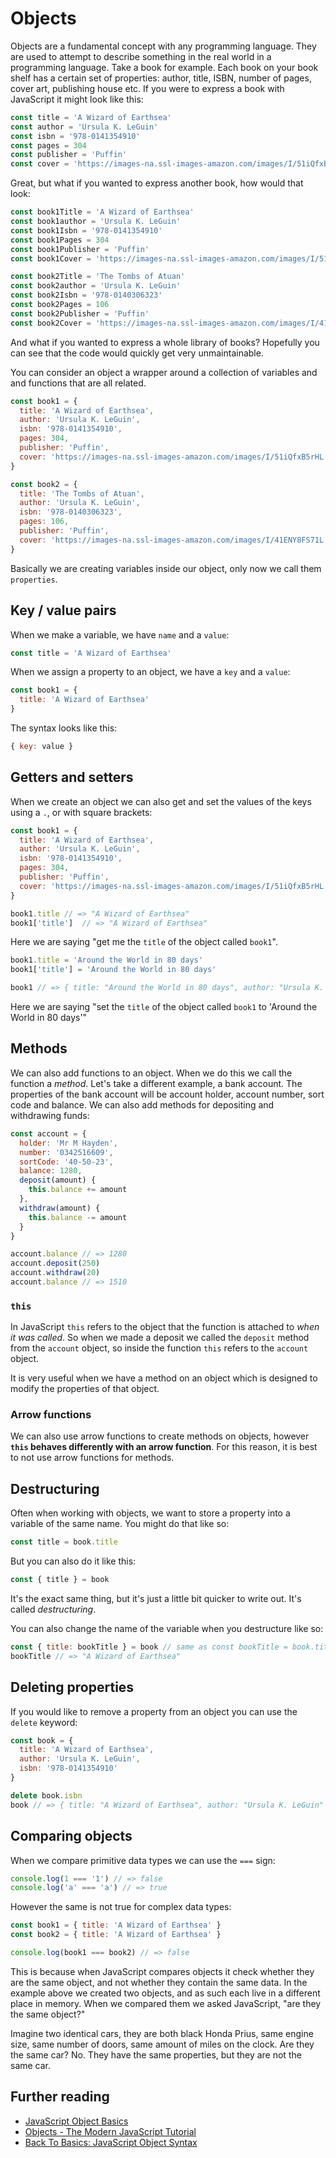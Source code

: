 # Objects

Objects are a fundamental concept with any programming language. They are used to attempt to describe something in the real world in a programming language. Take a book for example. Each book on your book shelf has a certain set of properties: author, title, ISBN, number of pages, cover art, publishing house etc. If you were to express a book with JavaScript it might look like this:

```js
const title = 'A Wizard of Earthsea'
const author = 'Ursula K. LeGuin'
const isbn = '978-0141354910'
const pages = 304
const publisher = 'Puffin'
const cover = 'https://images-na.ssl-images-amazon.com/images/I/51iQfxB5rHL._SX323_BO1,204,203,200_.jpg'
```

Great, but what if you wanted to express another book, how would that look:

```js
const book1Title = 'A Wizard of Earthsea'
const book1author = 'Ursula K. LeGuin'
const book1Isbn = '978-0141354910'
const book1Pages = 304
const book1Publisher = 'Puffin'
const book1Cover = 'https://images-na.ssl-images-amazon.com/images/I/51iQfxB5rHL._SX323_BO1,204,203,200_.jpg'

const book2Title = 'The Tombs of Atuan'
const book2author = 'Ursula K. LeGuin'
const book2Isbn = '978-0140306323'
const book2Pages = 106
const book2Publisher = 'Puffin'
const book2Cover = 'https://images-na.ssl-images-amazon.com/images/I/41ENY8FS71L._SX281_BO1,204,203,200_.jpg'
```

And what if you wanted to express a whole library of books? Hopefully you can see that the code would quickly get very unmaintainable.

You can consider an object a wrapper around a collection of variables and and functions that are all related.

```js
const book1 = {
  title: 'A Wizard of Earthsea',
  author: 'Ursula K. LeGuin',
  isbn: '978-0141354910',
  pages: 304,
  publisher: 'Puffin',
  cover: 'https://images-na.ssl-images-amazon.com/images/I/51iQfxB5rHL._SX323_BO1,204,203,200_.jpg'
}

const book2 = {
  title: 'The Tombs of Atuan',
  author: 'Ursula K. LeGuin',
  isbn: '978-0140306323',
  pages: 106,
  publisher: 'Puffin',
  cover: 'https://images-na.ssl-images-amazon.com/images/I/41ENY8FS71L._SX281_BO1,204,203,200_.jpg'
}
```

Basically we are creating variables inside our object, only now we call them `properties`.

## Key / value pairs

When we make a variable, we have `name` and a `value`:

```js
const title = 'A Wizard of Earthsea'
```

When we assign a property to an object, we have a `key` and a `value`:

```js
const book1 = {
  title: 'A Wizard of Earthsea'
}
```

The syntax looks like this:

```js
{ key: value }
```

## Getters and setters

When we create an object we can also get and set the values of the keys using a `.`, or with square brackets:

```js
const book1 = {
  title: 'A Wizard of Earthsea',
  author: 'Ursula K. LeGuin',
  isbn: '978-0141354910',
  pages: 304,
  publisher: 'Puffin',
  cover: 'https://images-na.ssl-images-amazon.com/images/I/51iQfxB5rHL._SX323_BO1,204,203,200_.jpg'
}

book1.title // => "A Wizard of Earthsea"
book1['title']  // => "A Wizard of Earthsea"
```

Here we are saying "get me the `title` of the object called `book1`".

```js
book1.title = 'Around the World in 80 days'
book1['title'] = 'Around the World in 80 days'

book1 // => { title: "Around the World in 80 days", author: "Ursula K. LeGuin", isbn: "978-0141354910" ... }
```

Here we are saying "set the `title` of the object called `book1` to 'Around the World in 80 days'"

## Methods

We can also add functions to an object. When we do this we call the function a _method_. Let's take a different example, a bank account. The properties of the bank account will be account holder, account number, sort code and balance. We can also add methods for depositing and withdrawing funds:

```js
const account = {
  holder: 'Mr M Hayden',
  number: '0342516609',
  sortCode: '40-50-23',
  balance: 1280,
  deposit(amount) {
    this.balance += amount
  },
  withdraw(amount) {
    this.balance -= amount
  }
}

account.balance // => 1280
account.deposit(250)
account.withdraw(20)
account.balance // => 1510
```

### `this`

In JavaScript `this` refers to the object that the function is attached to _when it was called_. So when we made a deposit we called the `deposit` method from the `account` object, so inside the function `this` refers to the `account` object.

It is very useful when we have a method on an object which is designed to modify the properties of that object.

### Arrow functions

We can also use arrow functions to create methods on objects, however **`this` behaves differently with an arrow function**. For this reason, it is best to not use arrow functions for methods.


## Destructuring

Often when working with objects, we want to store a property into a variable of the same name. You might do that like so:

```js
const title = book.title
```

But you can also do it like this:

```js
const { title } = book
```

It's the exact same thing, but it's just a little bit quicker to write out. It's called _destructuring_.

You can also change the name of the variable when you destructure like so:

```js
const { title: bookTitle } = book // same as const bookTitle = book.title
bookTitle // => "A Wizard of Earthsea"
```

## Deleting properties

If you would like to remove a property from an object you can use the `delete` keyword:

```js
const book = {
  title: 'A Wizard of Earthsea',
  author: 'Ursula K. LeGuin',
  isbn: '978-0141354910'
}

delete book.isbn
book // => { title: "A Wizard of Earthsea", author: "Ursula K. LeGuin" }
```

## Comparing objects

When we compare primitive data types we can use the `===` sign:

```js
console.log(1 === '1') // => false
console.log('a' === 'a') // => true
```

However the same is not true for complex data types:

```js
const book1 = { title: 'A Wizard of Earthsea' }
const book2 = { title: 'A Wizard of Earthsea' }

console.log(book1 === book2) // => false
```

This is because when JavaScript compares objects it check whether they are the same object, and not whether they contain the same data. In the example above we created two objects, and as such each live in a different place in memory. When we compared them we asked JavaScript, "are they the same object?"

Imagine two identical cars, they are both black Honda Prius, same engine size, same number of doors, same amount of miles on the clock. Are they the same car? No. They have the same properties, but they are not the same car.

## Further reading

- [JavaScript Object Basics](https://developer.mozilla.org/en-US/docs/Learn/JavaScript/Objects/Basics)
- [Objects - The Modern JavaScript Tutorial](https://javascript.info/object)
- [Back To Basics: JavaScript Object Syntax](https://www.sitepoint.com/back-to-basics-javascript-object-syntax/)
